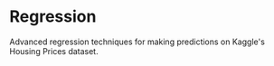 # Regression
Advanced regression techniques for making predictions on Kaggle's Housing Prices dataset.

